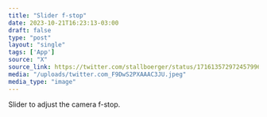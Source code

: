 ```yaml
---
title: "Slider f-stop"
date: 2023-10-21T16:23:13-03:00
draft: false
type: "post"
layout: "single"
tags: ['App']
source: "X"
source_link: https://twitter.com/stallboerger/status/1716135729724579960"
media: "/uploads/twitter.com_F9DwS2PXAAAC3JU.jpeg"
media_type: "image"
---
```


Slider to adjust the camera f-stop.